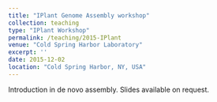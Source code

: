 ```yaml
---
title: "IPlant Genome Assembly workshop"
collection: teaching
type: "IPlant Workshop"
permalink: /teaching/2015-IPlant
venue: "Cold Spring Harbor Laboratory"
excerpt: ''
date: 2015-12-02
location: "Cold Spring Harbor, NY, USA"
---
```


Introduction in de novo assembly. Slides available on request.